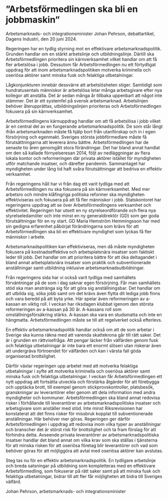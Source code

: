 # ”Arbetsförmedlingen ska bli en jobbmaskin”

Arbetsmarknads- och integrationsminister Johan Pehrson, debattartikel, Dagens Industri, den 20 juni 2024.

Regeringen har en tydlig styrning mot en effektivare arbetsmarknadspolitik. Grunden handlar om en stärkt arbetslinje och utbildningslinje. Därtill ska Arbetsförmedlingen prioritera sin kärnverksamhet vilket handlar om att få fler arbetslösa i jobb. Dessutom får Arbetsförmedlingen nu ett förtydligat uppdrag för att inom arbetsmarknadspolitiken motverka kriminella och oseriösa aktörer samt minska fusk och felaktiga utbetalningar.

Lågkonjunkturen innebär dessvärre att arbetslösheten stiger. Samtidigt som hundratusentals människor är arbetslösa letar många arbetsgivare efter nya kollegor att anställa. Det är sedan många år tillbaka uppenbart att något inte stämmer. Det är ett systemfel på svensk arbetsmarknad. Arbetslinjen behöver återupprättas, utbildningslinjen prioriteras och Arbetsförmedlingen fokusera på sin kärnverksamhet.

Arbetsförmedlingens kärnuppdrag handlar om att få arbetslösa i jobb vilket är en central del av en fungerande arbetsmarknadspolitik. De som står långt ifrån arbetsmarknaden måste få hjälp bort från utanförskap och in i egen försörjning och egenmakt. Sveriges största jobbförmedlare måste få förutsättningarna att leverera ännu bättre. Arbetsförmedlingen har de senaste tio åren genomgått stora förändringar. Det har bland annat handlat om den så kallade förnyelseresan 2014, följt av nedläggningar av flera lokala kontor och reformeringen där privata aktörer istället för myndigheten utför matchande insatser, och därefter pandemin. Sammantaget har myndigheten under lång tid haft svåra förutsättningar att bedriva en effektiv verksamhet.

Från regeringens håll har vi från dag ett varit tydliga med att Arbetsförmedlingen nu ska fokusera på sin kärnverksamhet. Med mer arbetsro och mindre klåfingriga politiska reformer ska myndigheten effektiviseras och fokusera på att få fler människor i jobb. Statskontoret har regeringens uppdrag att se över Arbetsförmedlingens verksamhet och effektivitet. Regeringen har utsett en ny styrelseordförande och flera nya styrelseledamöter och inte minst en ny generaldirektör (GD) som ger goda förutsättningar för en ny start. GD Maria Hemström Hemmingsson har med sin gedigna erfarenhet påbörjat förändringarna som krävs för att Arbetsförmedlingen ska bli en effektivare myndighet som lyckas få fler människor i arbete.

Arbetsmarknadspolitiken kan effektiviseras, men då måste myndigheten fokusera på kostnadseffektiva och arbetsplatsnära insatser som faktiskt leder till jobb. Det handlar om att prioritera bättre för att öka deltagandet i bland annat arbetsplatsnära insatser som praktik och subventionerade anställningar samt utbildning inklusive arbetsmarknadsutbildningar.

Från regeringens sida har vi också varit tydliga med samhällets förväntningar på de som i dag saknar egen försörjning. Får man samhällets stöd ska man anstränga sig för att göra sig anställningsbar. Det handlar om att utbilda sig, söka jobb samt om det krävs även flytta dit lediga jobb finns och vara beredd på att byta yrke. Här spelar även reformeringen av a-kassan en viktig roll. I veckan har riksdagen klubbat igenom den största reformeringen av a-kassan på 30 år. A-kassans roll som omställningsförsäkring stärks. A-kassan ska vara en studsmatta och inte en hängmatta. Arbetsförmedlingen måste se till att regelverket också efterlevs.

En effektiv arbetsmarknadspolitik handlar också om att de som arbetar i Sverige ska kunna räkna med att varenda skattekrona går till rätt saker. Det är i grunden en rättvisefråga. Att pengar läcker från välfärden genom fusk och felaktiga utbetalningar är inte bara ett enormt slöseri utan riskerar även att undergräva förtroendet för välfärden och kan i värsta fall göda organiserad brottslighet.

Därför växlar regeringen upp arbetet med att motverka felaktiga utbetalningar i syfte att motverka kriminella och oseriösa aktörer samt minska fusk och felaktiga utbetalningar. I veckan får Arbetsförmedlingen ett nytt uppdrag att fortsätta utveckla och förstärka åtgärder för att förebygga och upptäcka brott, till exempel genom stickprovskontroller, platsbesök, granskningar av leverantörer eller genom att dela information med andra myndigheter och kommuner. Arbetsförmedlingen ska bland annat redovisa risker i förhållande till leverantörer av arbetsmarknadspolitiska insatser och arbetsgivare som anställer med stöd. Inte minst Riksrevisionen har konstaterat att det finns risker för missbruk kopplat till subventionerade anställningar. Här behöver mer göras. Regeringen ger därför Arbetsförmedlingen i uppdrag att redovisa inom vilka typer av anställningar och branscher det är störst risk för brottslighet och ta fram förslag för att förhindra detta. Avseende privata leverantörer av arbetsmarknadspolitiska insatser handlar det bland annat om vilka krav som ska ställas i tjänsterna för att minska risken för att oseriösa företag blir leverantörer och vad som behöver göras för att möjliggöra att avtal med oseriösa aktörer kan avslutas.

Steg tas nu för en effektiv arbetsmarknadspolitik. En tydligare arbetslinje och breda satsningar på utbildning som kompletteras med en effektivare Arbetsförmedling, som fokuserar på rätt saker samt på att minska fusk och felaktiga utbetalningar, bidrar till att fler får möjligheten att bidra till Sveriges välfärd.

Johan Pehrson, arbetsmarknads- och integrationsminister
